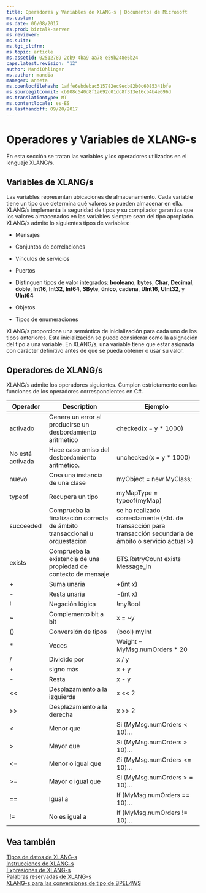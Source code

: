 ```yaml
---
title: Operadores y Variables de XLANG-s | Documentos de Microsoft
ms.custom: 
ms.date: 06/08/2017
ms.prod: biztalk-server
ms.reviewer: 
ms.suite: 
ms.tgt_pltfrm: 
ms.topic: article
ms.assetid: 02512789-2cb9-4ba9-aa78-e59b248e6b24
caps.latest.revision: "12"
author: MandiOhlinger
ms.author: mandia
manager: anneta
ms.openlocfilehash: 1affe6ebdebac515782ec9ecb82b0c6085341bfe
ms.sourcegitcommit: cb908c540d8f1a692d01dc8f313e16cb4b4e696d
ms.translationtype: MT
ms.contentlocale: es-ES
ms.lasthandoff: 09/20/2017
---
```

# <a name="xlang-s-variables-and-operators"></a>Operadores y Variables de XLANG-s
En esta sección se tratan las variables y los operadores utilizados en el lenguaje XLANG/s.  
  
## <a name="xlangs-variables"></a>Variables de XLANG/s  
 Las variables representan ubicaciones de almacenamiento. Cada variable tiene un tipo que determina qué valores se pueden almacenar en ella. XLANG/s implementa la seguridad de tipos y su compilador garantiza que los valores almacenados en las variables siempre sean del tipo apropiado. XLANG/s admite lo siguientes tipos de variables:  
  
-   Mensajes  
  
-   Conjuntos de correlaciones  
  
-   Vínculos de servicios  
  
-   Puertos  
  
-   Distinguen tipos de valor integrados: **booleano**, **bytes**, **Char**, **Decimal**, **doble**,  **Int16**, **Int32**, **Int64**, **SByte**, **único**, **cadena**, **UInt16**, **UInt32**, y **UInt64**  
  
-   Objetos  
  
-   Tipos de enumeraciones  
  
 XLANG/s proporciona una semántica de inicialización para cada uno de los tipos anteriores. Esta inicialización se puede considerar como la asignación del tipo a una variable. En XLANG/s, una variable tiene que estar asignada con carácter definitivo antes de que se pueda obtener o usar su valor.  
  
## <a name="xlangs-operators"></a>Operadores de XLANG/s  
 XLANG/s admite los operadores siguientes. Cumplen estrictamente con las funciones de los operadores correspondientes en C#.  
  
|Operador|Description|Ejemplo|  
|--------------|-----------------|-------------|  
|activado|Genera un error al producirse un desbordamiento aritmético|checked(x = y * 1000)|  
|No está activada|Hace caso omiso del desbordamiento aritmético.|unchecked(x = y * 1000)|  
|nuevo|Crea una instancia de una clase|myObject = new MyClass;|  
|typeof|Recupera un tipo|myMapType = typeof(myMap)|  
|succeeded|Comprueba la finalización correcta de ámbito transaccional u orquestación|se ha realizado correctamente (\<Id. de transacción para transacción secundaria de ámbito o servicio actual >)|  
|exists|Comprueba la existencia de una propiedad de contexto de mensaje|BTS.RetryCount exists Message_In|  
|+|Suma unaria|+(int x)|  
|-|Resta unaria|-(int x)|  
|!|Negación lógica|!myBool|  
|~|Complemento bit a bit|x = ~y|  
|()|Conversión de tipos|(bool) myInt|  
|*|Veces|Weight = MyMsg.numOrders * 20|  
|/|Dividido por|x / y|  
|+|signo más|x + y|  
|-|Resta|x - y|  
|<<|Desplazamiento a la izquierda|x <\< 2|  
|>>|Desplazamiento a la derecha|x >> 2|  
|<|Menor que|Si (MyMsg.numOrders \< 10)...|  
|>|Mayor que|Si (MyMsg.numOrders > 10)...|  
|<=|Menor o igual que|Si (MyMsg.numOrders \<= 10)...|  
|>=|Mayor o igual que|Si (MyMsg.numOrders > = 10)...|  
|==|Igual a|If (MyMsg.numOrders == 10)...|  
|!=|No es igual a|If (MyMsg.numOrders != 10)...|  
  
## <a name="see-also"></a>Vea también  
 [Tipos de datos de XLANG-s](../core/xlang-s-data-types.md)   
 [Instrucciones de XLANG-s](../core/xlang-s-statements.md)   
 [Expresiones de XLANG-s](../core/xlang-s-expressions.md)   
 [Palabras reservadas de XLANG-s](../core/xlang-s-reserved-words.md)   
 [XLANG-s para las conversiones de tipo de BPEL4WS](../core/xlang-s-to-bpel4ws-type-conversions.md)